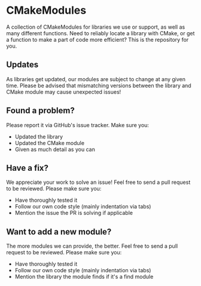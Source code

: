 # CMakeModules
A collection of CMakeModules for libraries we use or support, as well as many different functions.  Need to reliably locate a library with CMake, or get a function to make a part of code more efficient?  This is the repository for you.

## Updates
As libraries get updated, our modules are subject to change at any given time.  Please be advised that mismatching versions between the library and CMake module may cause unexpected issues!

## Found a problem?
Please report it via GitHub's issue tracker.  Make sure you:
- Updated the library
- Updated the CMake module
- Given as much detail as you can

## Have a fix?
We appreciate your work to solve an issue!  Feel free to send a pull request to be reviewed.  Please make sure you:
- Have thoroughly tested it
- Follow our own code style (mainly indentation via tabs)
- Mention the issue the PR is solving if applicable

## Want to add a new module?
The more modules we can provide, the better.  Feel free to send a pull request to be reviewed.  Please make sure you:
- Have thoroughly tested it
- Follow our own code style (mainly indentation via tabs)
- Mention the library the module finds if it's a find module
